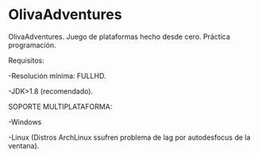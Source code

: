 # OlivaAdventures
OlivaAdventures. Juego de plataformas hecho desde cero. Práctica programación.

Requisitos:

 -Resolución mínima: FULLHD.
 
 -JDK>1.8 (recomendado).

SOPORTE MULTIPLATAFORMA:

 -Windows
 
 -Linux (Distros ArchLinux ssufren problema de lag por autodesfocus de la ventana).
